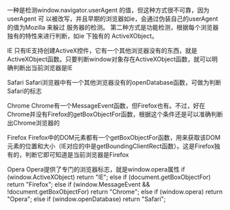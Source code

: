 一种是检测window.navigator.userAgent 的值，但这种方式很不可靠，因为userAgent 可
以被改写，并且早期的浏览器如ie，会通过伪装自己的userAgent 的值为Mozilla 来躲过
服务器的检测。
第二种方式是功能检测，根据每个浏览器独有的特性来进行判断，如ie 下独有的
ActiveXObject。

IE
只有IE支持创建ActiveX控件，它有一个其他浏览器没有的东西，就是ActiveXObject函数。只要判断window对象存在ActiveXObject函数，就可以明确判断出当前浏览器是IE

Safari
Safari浏览器中有一个其他浏览器没有的openDatabase函数，可做为判断Safari的标志

Chrome
Chrome有一个MessageEvent函数，但Firefox也有。不过，好在Chrome并没有Firefox的getBoxObjectFor函数，根据这个条件还是可以准确判断出Chrome浏览器的

Firefox
Firefox中的DOM元素都有一个getBoxObjectFor函数，用来获取该DOM元素的位置和大小（IE对应的中是getBoundingClientRect函数）。这是Firefox独有的，判断它即可知道是当前浏览器是Firefox

Opera
Opera提供了专门的浏览器标志，就是window.opera属性
if (window.ActiveXObject)
return "IE";
else if (document.getBoxObjectFor)
return "Firefox";
else if (window.MessageEvent && !document.getBoxObjectFor)
return "Chrome";
else if (window.opera)
return "Opera";
else if (window.openDatabase)
return "Safari";
